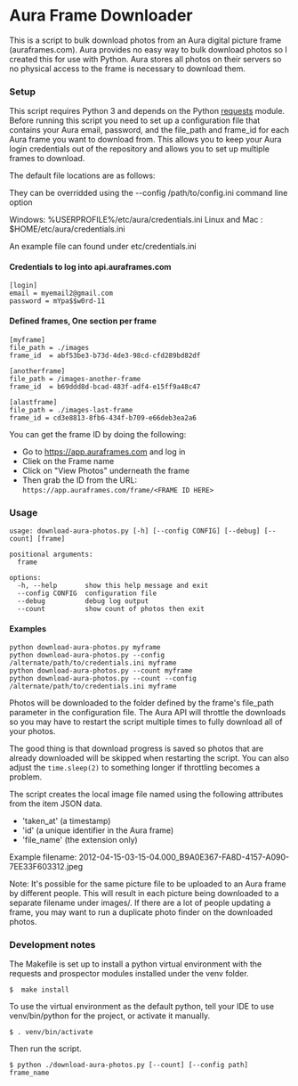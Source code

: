 # Aura Frame Downloader

This is a script to bulk download photos from an Aura digital picture frame (auraframes.com). Aura provides no easy way to bulk download photos so I created this for use with Python. Aura stores all photos on their servers so no physical access to the frame is necessary to download them.

### Setup

This script requires Python 3 and depends on the Python [requests](https://github.com/psf/requests) module. Before running this script you need to set up a configuration file that contains your Aura email, password, and the file_path and frame_id for each Aura frame you want to download from. This allows you to keep your Aura login credentials out of the repository and allows you to set up multiple frames to download.

The default file locations are as follows:

They can be overridded using the --config /path/to/config.ini command line option

Windows: %USERPROFILE%/etc/aura/credentials.ini
Linux and Mac  : $HOME/etc/aura/credentials.ini

An example file can found under etc/credentials.ini


#### Credentials to log into api.auraframes.com

    [login]
    email = myemail2@gmail.com
    password = mYpa$$w0rd-11

#### Defined frames, One section per frame

    [myframe]
    file_path = ./images
    frame_id  = abf53be3-b73d-4de3-98cd-cfd289bd82df

    [anotherframe]
    file_path = /images-another-frame
    frame_id  = b69ddd8d-bcad-483f-adf4-e15ff9a48c47

    [alastframe]
    file_path = ./images-last-frame
    frame_id = cd3e8813-8fb6-434f-b709-e66deb3ea2a6

You can get the frame ID by doing the following:

 * Go to https://app.auraframes.com and log in
 * Cliek on the Frame name
 * Click on "View Photos" underneath the frame
 * Then grab the ID from the URL: `https://app.auraframes.com/frame/<FRAME ID HERE>`


### Usage

    usage: download-aura-photos.py [-h] [--config CONFIG] [--debug] [--count] [frame]

    positional arguments:
      frame

    options:
      -h, --help       show this help message and exit
      --config CONFIG  configuration file
      --debug          debug log output
      --count          show count of photos then exit


#### Examples

    python download-aura-photos.py myframe
    python download-aura-photos.py --config /alternate/path/to/credentials.ini myframe
    python download-aura-photos.py --count myframe
    python download-aura-photos.py --count --config /alternate/path/to/credentials.ini myframe


Photos will be downloaded to the folder defined by the frame's file_path parameter in the configuration file. The Aura API will throttle the downloads so you may have to restart the script multiple times to fully download all of your photos. 

The good thing is that download progress is saved so photos that are already downloaded will be skipped when restarting the script. You can also adjust the `time.sleep(2)` to something longer if throttling becomes a problem.

The script creates the local image file named using the following attributes from the 
item JSON data.
- 'taken_at' (a timestamp) 
- 'id' (a unique identifier in the Aura frame)
- 'file_name' (the extension only) 

Example filename: 2012-04-15-03-15-04.000_B9A0E367-FA8D-4157-A090-7EE33F603312.jpeg

Note: It's possible for the same picture file to be uploaded to an Aura frame by different people.  This will result in each picture being downloaded to a separate filename under images/.  If there are a lot of people updating a frame, you may want to run a duplicate photo finder on the downloaded photos.

### Development notes

The Makefile is set up to install a python virtual environment with the requests and prospector
modules installed under the venv folder. 

    $  make install


To use the virtual environment as the default python, tell your IDE to use venv/bin/python
for the project, or activate it manually.

    $ . venv/bin/activate

Then run the script.

    $ python ./download-aura-photos.py [--count] [--config path] frame_name